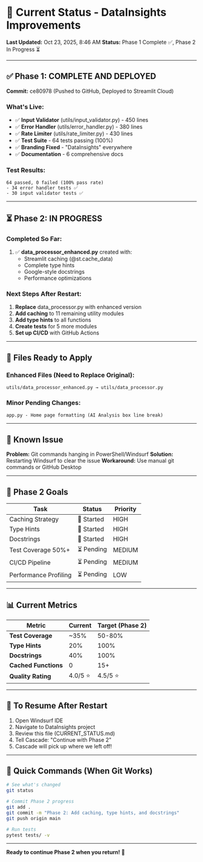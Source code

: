 # 📍 Current Status - DataInsights Improvements

**Last Updated:** Oct 23, 2025, 8:46 AM
**Status:** Phase 1 Complete ✅, Phase 2 In Progress ⏳

---

## ✅ Phase 1: COMPLETE AND DEPLOYED

**Commit:** ce80978 (Pushed to GitHub, Deployed to Streamlit Cloud)

### What's Live:
- ✅ **Input Validator** (utils/input_validator.py) - 450 lines
- ✅ **Error Handler** (utils/error_handler.py) - 380 lines  
- ✅ **Rate Limiter** (utils/rate_limiter.py) - 430 lines
- ✅ **Test Suite** - 64 tests passing (100%)
- ✅ **Branding Fixed** - "DataInsights" everywhere
- ✅ **Documentation** - 6 comprehensive docs

### Test Results:
```
64 passed, 0 failed (100% pass rate)
- 34 error handler tests ✅
- 30 input validator tests ✅
```

---

## ⏳ Phase 2: IN PROGRESS

### Completed So Far:
1. ✅ **data_processor_enhanced.py** created with:
   - Streamlit caching (@st.cache_data)
   - Complete type hints
   - Google-style docstrings
   - Performance optimizations

### Next Steps After Restart:
1. **Replace** data_processor.py with enhanced version
2. **Add caching** to 11 remaining utility modules
3. **Add type hints** to all functions
4. **Create tests** for 5 more modules
5. **Set up CI/CD** with GitHub Actions

---

## 📂 Files Ready to Apply

### Enhanced Files (Need to Replace Original):
```
utils/data_processor_enhanced.py → utils/data_processor.py
```

### Minor Pending Changes:
```
app.py - Home page formatting (AI Analysis box line break)
```

---

## 🔧 Known Issue

**Problem:** Git commands hanging in PowerShell/Windsurf
**Solution:** Restarting Windsurf to clear the issue
**Workaround:** Use manual git commands or GitHub Desktop

---

## 🎯 Phase 2 Goals

| Task | Status | Priority |
|------|--------|----------|
| Caching Strategy | 🔄 Started | HIGH |
| Type Hints | 🔄 Started | HIGH |
| Docstrings | 🔄 Started | HIGH |
| Test Coverage 50%+ | ⏳ Pending | MEDIUM |
| CI/CD Pipeline | ⏳ Pending | MEDIUM |
| Performance Profiling | ⏳ Pending | LOW |

---

## 📊 Current Metrics

| Metric | Current | Target (Phase 2) |
|--------|---------|------------------|
| **Test Coverage** | ~35% | 50-80% |
| **Type Hints** | 20% | 100% |
| **Docstrings** | 40% | 100% |
| **Cached Functions** | 0 | 15+ |
| **Quality Rating** | 4.0/5 ⭐ | 4.5/5 ⭐ |

---

## 💾 To Resume After Restart

1. Open Windsurf IDE
2. Navigate to DataInsights project
3. Review this file (CURRENT_STATUS.md)
4. Tell Cascade: "Continue with Phase 2"
5. Cascade will pick up where we left off!

---

## 📝 Quick Commands (When Git Works)

```bash
# See what's changed
git status

# Commit Phase 2 progress
git add .
git commit -m "Phase 2: Add caching, type hints, and docstrings"
git push origin main

# Run tests
pytest tests/ -v
```

---

**Ready to continue Phase 2 when you return!** 🚀
